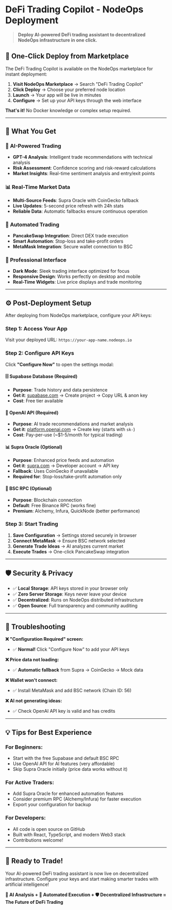 # DeFi Trading Copilot - NodeOps Deployment

> **Deploy AI-powered DeFi trading assistant to decentralized NodeOps infrastructure in one click.**

## 🚀 **One-Click Deploy from Marketplace**

The DeFi Trading Copilot is available on the NodeOps marketplace for instant deployment:

1. **Visit NodeOps Marketplace** → Search "DeFi Trading Copilot"
2. **Click Deploy** → Choose your preferred node location  
3. **Launch** → Your app will be live in minutes
4. **Configure** → Set up your API keys through the web interface

**That's it!** No Docker knowledge or complex setup required.

---

## 🎯 **What You Get**

### 🤖 **AI-Powered Trading**
- **GPT-4 Analysis**: Intelligent trade recommendations with technical analysis
- **Risk Assessment**: Confidence scoring and risk-reward calculations  
- **Market Insights**: Real-time sentiment analysis and entry/exit points

### 📊 **Real-Time Market Data**
- **Multi-Source Feeds**: Supra Oracle with CoinGecko fallback
- **Live Updates**: 5-second price refresh with 24h stats
- **Reliable Data**: Automatic fallbacks ensure continuous operation

### 🔄 **Automated Trading**
- **PancakeSwap Integration**: Direct DEX trade execution
- **Smart Automation**: Stop-loss and take-profit orders
- **MetaMask Integration**: Secure wallet connection to BSC

### 📱 **Professional Interface**
- **Dark Mode**: Sleek trading interface optimized for focus
- **Responsive Design**: Works perfectly on desktop and mobile
- **Real-Time Widgets**: Live price displays and trade monitoring

---

## ⚙️ **Post-Deployment Setup**

After deploying from NodeOps marketplace, configure your API keys:

### **Step 1: Access Your App**
Visit your deployed URL: `https://your-app-name.nodeops.io`

### **Step 2: Configure API Keys**
Click **"Configure Now"** to open the settings modal:

#### 🗄️ **Supabase Database** (Required)
- **Purpose**: Trade history and data persistence
- **Get it**: [supabase.com](https://supabase.com) → Create project → Copy URL & anon key
- **Cost**: Free tier available

#### 🤖 **OpenAI API** (Required)  
- **Purpose**: AI trade recommendations and market analysis
- **Get it**: [platform.openai.com](https://platform.openai.com/api-keys) → Create key (starts with `sk-`)
- **Cost**: Pay-per-use (~$1-5/month for typical trading)

#### 📊 **Supra Oracle** (Optional)
- **Purpose**: Enhanced price feeds and automation
- **Get it**: [supra.com](https://supra.com) → Developer account → API key
- **Fallback**: Uses CoinGecko if unavailable
- **Required for**: Stop-loss/take-profit automation only

#### 🔗 **BSC RPC** (Optional)
- **Purpose**: Blockchain connection
- **Default**: Free Binance RPC (works fine)
- **Premium**: Alchemy, Infura, QuickNode (better performance)

### **Step 3: Start Trading**
1. **Save Configuration** → Settings stored securely in browser
2. **Connect MetaMask** → Ensure BSC network selected
3. **Generate Trade Ideas** → AI analyzes current market
4. **Execute Trades** → One-click PancakeSwap integration

---

## 🛡️ **Security & Privacy**

- ✅ **Local Storage**: API keys stored in your browser only
- ✅ **Zero Server Storage**: Keys never leave your device  
- ✅ **Decentralized**: Runs on NodeOps distributed infrastructure
- ✅ **Open Source**: Full transparency and community auditing

---

## 🔧 **Troubleshooting**

**❌ "Configuration Required" screen:**
- ✅ **Normal!** Click "Configure Now" to add your API keys

**❌ Price data not loading:**
- ✅ **Automatic fallback** from Supra → CoinGecko → Mock data

**❌ Wallet won't connect:**
- ✅ Install MetaMask and add BSC network (Chain ID: 56)

**❌ AI not generating ideas:**
- ✅ Check OpenAI API key is valid and has credits

---

## 💡 **Tips for Best Experience**

### **For Beginners:**
- Start with the free Supabase and default BSC RPC
- Use OpenAI API for AI features (very affordable)
- Skip Supra Oracle initially (price data works without it)

### **For Active Traders:**
- Add Supra Oracle for enhanced automation features
- Consider premium RPC (Alchemy/Infura) for faster execution
- Export your configuration for backup

### **For Developers:**
- All code is open source on GitHub
- Built with React, TypeScript, and modern Web3 stack
- Contributions welcome!

---

## 🎉 **Ready to Trade!**

Your AI-powered DeFi trading assistant is now live on decentralized infrastructure. Configure your keys and start making smarter trades with artificial intelligence!

**🤖 AI Analysis + 🔄 Automated Execution + 🛡️ Decentralized Infrastructure = The Future of DeFi Trading** 